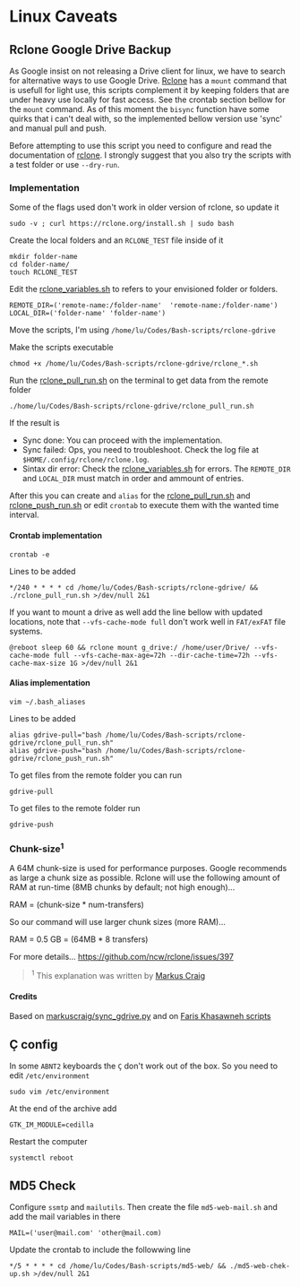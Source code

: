 # Linux Caveats

## Rclone Google Drive Backup

As Google insist on not releasing a Drive client for linux, we have to search for alternative ways to use Google Drive. [Rclone](https://rclone.org/) has a `mount` command that is usefull for light use, this scripts complement it by keeping folders that are under heavy use locally for fast access. See the crontab section bellow for the `mount` command. As of this moment the `bisync` function have some quirks that i can't deal with, so the implemented bellow version use 'sync' and manual pull and push.

Before attempting to use this script you need to configure and read the documentation of [rclone](https://rclone.org/). I strongly suggest that you also try the scripts with a test folder or use `--dry-run`.

### Implementation

Some of the flags used don't work in older version of rclone, so update it

    sudo -v ; curl https://rclone.org/install.sh | sudo bash

Create the local folders and an `RCLONE_TEST` file inside of it

    mkdir folder-name
    cd folder-name/
    touch RCLONE_TEST

Edit the [rclone_variables.sh](/rclone-gdrive/rclone_variables.sh) to refers to your envisioned folder or folders.

    REMOTE_DIR=('remote-name:/folder-name'  'remote-name:/folder-name')
    LOCAL_DIR=('folder-name' 'folder-name')

Move the scripts, I'm using `/home/lu/Codes/Bash-scripts/rclone-gdrive`

Make the scripts executable

    chmod +x /home/lu/Codes/Bash-scripts/rclone-gdrive/rclone_*.sh

Run the [rclone_pull_run.sh](/rclone-gdrive/rclone_pull_run.sh) on the terminal to get data from the remote folder

    ./home/lu/Codes/Bash-scripts/rclone-gdrive/rclone_pull_run.sh

If the result is

- Sync done: You can proceed with the implementation.
- Sync failed: Ops, you need to troubleshoot. Check the log file at `$HOME/.config/rclone/rclone.log`.
- Sintax dir error: Check the [rclone_variables.sh](/rclone-gdrive/rclone_variables.sh) for errors. The `REMOTE_DIR` and `LOCAL_DIR` must match in order and ammount of entries.

After this you can create and `alias` for the [rclone_pull_run.sh](/rclone-gdrive/rclone_pull_run.sh) and [rclone_push_run.sh](/rclone-gdrive/rclone_push_run.sh) or edit `crontab` to execute them with the wanted time interval.

#### Crontab implementation

    crontab -e

Lines to be added

    */240 * * * * cd /home/lu/Codes/Bash-scripts/rclone-gdrive/ && ./rclone_pull_run.sh >/dev/null 2&1

If you want to mount a drive as well add the line bellow with updated locations, note that `--vfs-cache-mode full` don't work well in `FAT/exFAT` file systems.

    @reboot sleep 60 && rclone mount g_drive:/ /home/user/Drive/ --vfs-cache-mode full --vfs-cache-max-age=72h --dir-cache-time=72h --vfs-cache-max-size 1G >/dev/null 2&1

#### Alias implementation

    vim ~/.bash_aliases

Lines to be added

    alias gdrive-pull="bash /home/lu/Codes/Bash-scripts/rclone-gdrive/rclone_pull_run.sh"
    alias gdrive-push="bash /home/lu/Codes/Bash-scripts/rclone-gdrive/rclone_push_run.sh"

To get files from the remote folder you can run

    gdrive-pull

To get files to the remote folder run

    gdrive-push

### Chunk-size<sup>1</sup>

A 64M chunk-size is used for performance purposes. Google recommends as large a chunk size as possible. Rclone will use the following amount of RAM at run-time (8MB chunks by default; not high enough)...

RAM = (chunk-size \* num-transfers)

So our command will use larger chunk sizes (more RAM)...

RAM = 0.5 GB = (64MB \* 8 transfers)

For more details... https://github.com/ncw/rclone/issues/397

> <sup>1</sup> This explanation was written by [Markus Craig](https://gist.github.com/markuscraig/4addaf7fcfbc281808c3d708d1d35b6f)

#### Credits

Based on [markuscraig/sync_gdrive.py](https://gist.github.com/markuscraig/4addaf7fcfbc281808c3d708d1d35b6f) and on [Faris Khasawneh scripts](https://medium.com/@5a9awneh/setup-google-drive-on-linux-using-rclone-7400182cbf63)

## Ç config

In some `ABNT2` keyboards the `Ç` don't work out of the box. So you need to edit `/etc/environment`

    sudo vim /etc/environment

At the end of the archive add

    GTK_IM_MODULE=cedilla

Restart the computer

    systemctl reboot

## MD5 Check

Configure `ssmtp` and `mailutils`. Then create the file `md5-web-mail.sh` and add the mail variables in there

    MAIL=('user@mail.com' 'other@mail.com)

Update the crontab to include the followwing line

    */5 * * * * cd /home/lu/Codes/Bash-scripts/md5-web/ && ./md5-web-chek-up.sh >/dev/null 2&1
